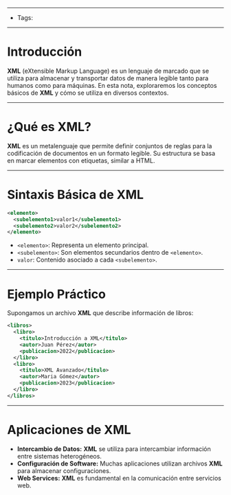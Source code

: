 ____

- Tags: 

___
# Introducción

**XML** (eXtensible Markup Language) es un lenguaje de marcado que se utiliza para almacenar y transportar datos de manera legible tanto para humanos como para máquinas. En esta nota, exploraremos los conceptos básicos de **XML** y cómo se utiliza en diversos contextos.

____
# ¿Qué es XML?

**XML** es un metalenguaje que permite definir conjuntos de reglas para la codificación de documentos en un formato legible. Su estructura se basa en marcar elementos con etiquetas, similar a HTML.

___
# Sintaxis Básica de XML

```xml
<elemento>
  <subelemento1>valor1</subelemento1>
  <subelemento2>valor2</subelemento2>
</elemento>
```

- `<elemento>`: Representa un elemento principal.
- `<subelemento>`: Son elementos secundarios dentro de `<elemento>`.
- `valor`: Contenido asociado a cada `<subelemento>`.

____
# Ejemplo Práctico

Supongamos un archivo **XML** que describe información de libros:

```xml
<libros>
  <libro>
    <titulo>Introducción a XML</titulo>
    <autor>Juan Pérez</autor>
    <publicacion>2022</publicacion>
  </libro>
  <libro>
    <titulo>XML Avanzado</titulo>
    <autor>Maria Gómez</autor>
    <publicacion>2023</publicacion>
  </libro>
</libros>
```

___
# Aplicaciones de XML

- **Intercambio de Datos:** **XML** se utiliza para intercambiar información entre sistemas heterogéneos.
- **Configuración de Software:** Muchas aplicaciones utilizan archivos **XML** para almacenar configuraciones.
- **Web Services:** **XML** es fundamental en la comunicación entre servicios web.

